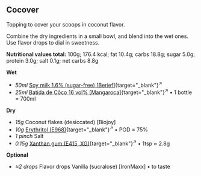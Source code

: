 ## Cocover

Topping to cover your scoops in coconut flavor.

Combine the dry ingredients in a small bowl, and blend into the wet ones.
Use flavor drops to dial in sweetness.

**Nutritional values total:** 100g; 176.4 kcal; fat 10.4g; carbs 18.8g; sugar 5.0g; protein 3.0g; salt 0.1g; net carbs 8.8g

**Wet**

  - _50ml_ [Soy milk 1.6% (sugar-free) \[Berief\]](/ice-creamery/info/ingredients/#soy-milk){target="_blank"}<sup>↗</sup>
  - _25ml_ [Batida de Côco 16 vol% \[Mangaroca\]](/ice-creamery/info/ingredients/#alcohol-ethanol){target="_blank"}<sup>↗</sup> • 1 bottle = 700ml

**Dry**

  - _15g_ Coconut flakes (desiccated) [Biojoy]
  - _10g_ [Erythritol (E968)](/ice-creamery/info/ingredients/#erythritol-e968){target="_blank"}<sup>↗</sup> • POD = 75%
  - _1 pinch_ Salt
  - _0.15g_ [Xanthan gum (E415, XG)](/ice-creamery/info/ingredients/#xanthan-gum-xg-e415){target="_blank"}<sup>↗</sup> • 1tsp ≈ 2.8g

**Optional**

  - _≈2 drops_ Flavor drops Vanilla (sucralose) [IronMaxx] • to taste
